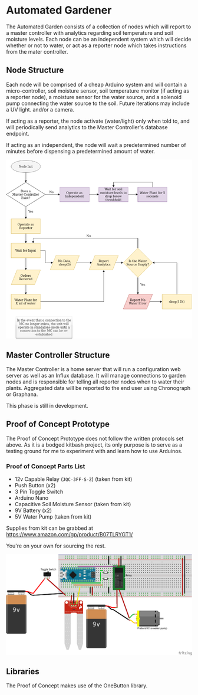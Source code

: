 # Automated Gardener
The Automated Garden consists of a collection of nodes which will report to a master controller with analytics regarding soil temperature and soil moisture levels. Each node can be an independent system which will decide whether or not to water, or act as a reporter node which takes instructions from the mater controller.

## Node Structure
Each node will be comprised of a cheap Arduino system and will contain a micro-controller, soil moisture sensor, soil temperature monitor (if acting as a reporter node), a moisture sensor for the water source, and a solenoid pump connecting the water source to the soil. Future iterations may include a UV light. and/or a camera.

If acting as a reporter, the node activate (water/light) only when told to, and will periodically send analytics to the Master Controller's database endpoint.

If acting as an independent, the node will wait a predetermined number of minutes before dispensing a predetermined amount of water.

![Single Node](images/garden_node.png)

## Master Controller Structure
The Master Controller is a home server that will run a configuration web server as well as an Influx database. It will manage connections to garden nodes and is responsible for telling all reporter nodes when to water their plants.
Aggregated data will be reported to the end user using Chronograph or Graphana.

This phase is still in development.

## Proof of Concept Prototype

The Proof of Concept Prototype does not follow the written protocols set above. As it is a bodged kitbash project, its only purpose is to serve as a testing ground for me to experiment with and learn how to use Arduinos.

### Proof of Concept Parts List
- 12v Capable Relay (`JQC-3FF-S-Z`) (taken from kit)
- Push Button (x2)
- 3 Pin Toggle Switch
- Arduino Nano
- Capacitive Soil Moisture Sensor (taken from kit)
- 9V Battery (x2)
- 5V Water Pump (taken from kit)

Supplies from kit can be grabbed at https://www.amazon.com/gp/product/B07TLRYGT1/

You're on your own for sourcing the rest.

![Proof of Concept](images/proof_of_concept.png)

## Libraries

The Proof of Concept makes use of the OneButton library.